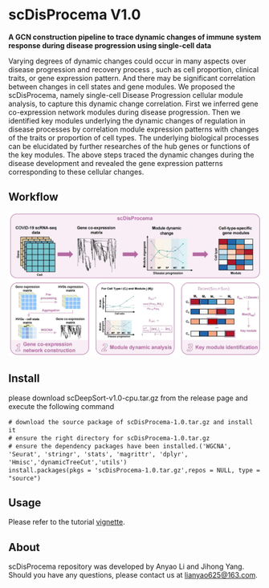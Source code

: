 # scDisProcema V1.0
  __A GCN construction pipeline to trace dynamic changes of immune system response during disease progression using single-cell data__

Varying degrees of dynamic changes could occur in many aspects over disease progression and recovery process , such as cell proportion, clinical traits, or gene expression pattern. And there may be significant correlation between changes in cell states and gene modules. We proposed the scDisProcema, namely single-cell Disease Progression cellular module analysis, to capture this dynamic change correlation. First we inferred gene co-expression network modules during disease progression. Then we identified key modules underlying the dynamic changes of regulation in disease processes by correlation module expression patterns with changes of the traits or proportion of cell types. The underlying biological processes can be elucidated by further researches of the hub genes or functions of the key modules. The above steps traced the dynamic changes during the disease development and revealed the gene expression patterns corresponding to these cellular changes.

## Workflow
![workflow](./fig/Fig2_00.jpg "Workflow")

## Install
  please download scDeepSort-v1.0-cpu.tar.gz from the release page and execute the following command
  
    # download the source package of scDisProcema-1.0.tar.gz and install it
    # ensure the right directory for scDisProcema-1.0.tar.gz
    # ensure the dependency packages have been installed.('WGCNA', 'Seurat', 'stringr', 'stats', 'magrittr', 'dplyr', 'Hmisc','dynamicTreeCut','utils')
    install.packages(pkgs = 'scDisProcema-1.0.tar.gz',repos = NULL, type = "source")
  
## Usage
Please refer to the tutorial [vignette](.tutorial.md).

## About
scDisProcema repository was developed by Anyao Li and Jihong Yang. Should you have any questions, please contact us at lianyao625@163.com.
